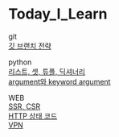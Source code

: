 # Today_I_Learn
git  
[깃 브랜치 전략](git/git-branch-strategy.md)


python  
[리스트, 셋, 튜플, 딕셔너리](python/List,Set,Tuple,Dictionary.md)  
[argument와 keyword argument](python/arg와kwarg.md)

WEB  
[SSR, CSR](WEB/SSR,CSR.md)  
[HTTP 상태 코드](WEB/HTTP상태코드.md)  
[VPN](WEB/VPN.md)
